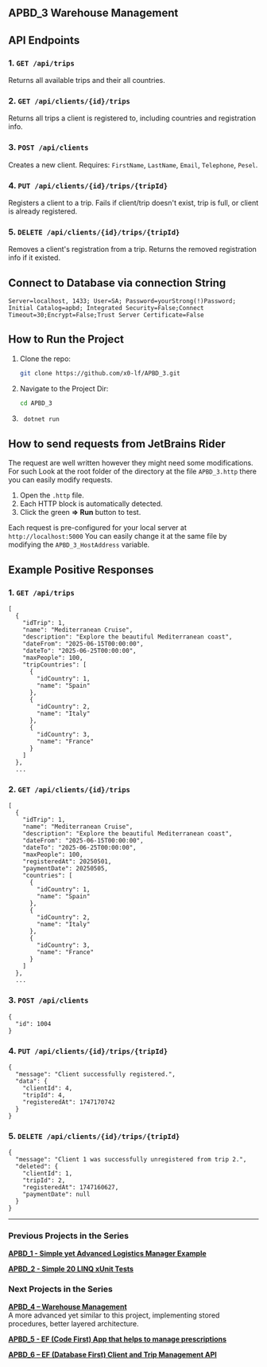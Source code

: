 ﻿
## APBD_3 Warehouse Management

## API Endpoints

### 1. `GET /api/trips`
Returns all available trips and their all countries.

### 2. `GET /api/clients/{id}/trips`
Returns all trips a client is registered to, including countries and registration info.

### 3. `POST /api/clients`
Creates a new client. Requires: `FirstName`, `LastName`, `Email`, `Telephone`, `Pesel`.

### 4. `PUT /api/clients/{id}/trips/{tripId}`
Registers a client to a trip. Fails if client/trip doesn't exist, trip is full, or client is already registered.

### 5. `DELETE /api/clients/{id}/trips/{tripId}`
Removes a client's registration from a trip. Returns the removed registration info if it existed.

## Connect to Database via connection String
```
Server=localhost, 1433; User=SA; Password=yourStrong(!)Password; Initial Catalog=apbd; Integrated Security=False;Connect Timeout=30;Encrypt=False;Trust Server Certificate=False
``` 

## How to Run the Project

1. Clone the repo:
   ```bash
   git clone https://github.com/x0-lf/APBD_3.git

2. Navigate to the Project Dir:
    ```bash
    cd APBD_3
3. ```bash
    dotnet run
   
## How to send requests from JetBrains Rider

The request are well written however they might need some modifications.
For such Look at the root folder of the directory at the file
`APBD_3.http` there you can easily modify requests.

1. Open the `.http` file.
2. Each HTTP block is automatically detected.
3. Click the green **=> Run** button to test.

Each request is pre-configured for your local server at `http://localhost:5000`
You can easily change it at the same file by modifying the `APBD_3_HostAddress` variable. 

## Example Positive Responses

### 1. `GET /api/trips`

```
[
  {
    "idTrip": 1,
    "name": "Mediterranean Cruise",
    "description": "Explore the beautiful Mediterranean coast",
    "dateFrom": "2025-06-15T00:00:00",
    "dateTo": "2025-06-25T00:00:00",
    "maxPeople": 100,
    "tripCountries": [
      {
        "idCountry": 1,
        "name": "Spain"
      },
      {
        "idCountry": 2,
        "name": "Italy"
      },
      {
        "idCountry": 3,
        "name": "France"
      }
    ]
  },
  ...
```

### 2. `GET /api/clients/{id}/trips`
```
[
  {
    "idTrip": 1,
    "name": "Mediterranean Cruise",
    "description": "Explore the beautiful Mediterranean coast",
    "dateFrom": "2025-06-15T00:00:00",
    "dateTo": "2025-06-25T00:00:00",
    "maxPeople": 100,
    "registeredAt": 20250501,
    "paymentDate": 20250505,
    "countries": [
      {
        "idCountry": 1,
        "name": "Spain"
      },
      {
        "idCountry": 2,
        "name": "Italy"
      },
      {
        "idCountry": 3,
        "name": "France"
      }
    ]
  },
  ...
```

### 3. `POST /api/clients`
```
{
  "id": 1004
}
```
### 4. `PUT /api/clients/{id}/trips/{tripId}`
```
{
  "message": "Client successfully registered.",
  "data": {
    "clientId": 4,
    "tripId": 4,
    "registeredAt": 1747170742
  }
}
```
### 5. `DELETE /api/clients/{id}/trips/{tripId}`
```
{
  "message": "Client 1 was successfully unregistered from trip 2.",
  "deleted": {
    "clientId": 1,
    "tripId": 2,
    "registeredAt": 1747160627,
    "paymentDate": null
  }
}
```
---
### Previous Projects in the Series

**[APBD_1 - Simple yet Advanced Logistics Manager Example](https://github.com/x0-lf/APBD_1)**

**[APBD_2 - Simple 20 LINQ xUnit Tests](https://github.com/x0-lf/APBD_2)**

### Next Projects in the Series

**[APBD_4 – Warehouse Management](https://github.com/x0-lf/APBD_4)**  
A more advanced yet similar to this project, implementing stored procedures, better layered architecture.

**[APBD_5 - EF (Code First) App that helps to manage prescriptions](https://github.com/x0-lf/APBD_5)**

**[APBD_6 – EF (Database First) Client and Trip Management API](https://github.com/x0-lf/APBD_6)**
